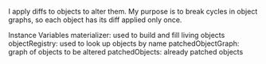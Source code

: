 I apply diffs to objects to alter them. My purpose is to break cycles in object graphs, so each object has its diff applied only once.

Instance Variables
	materializer:		<SquotShadowMaterializer> used to build and fill living objects
	objectRegistry:		<SquotObjectRegistry> used to look up objects by name
	patchedObjectGraph:		<SquotMutableObjectGraph> graph of objects to be altered
	patchedObjects:		<IdentityDictionary> already patched objects
